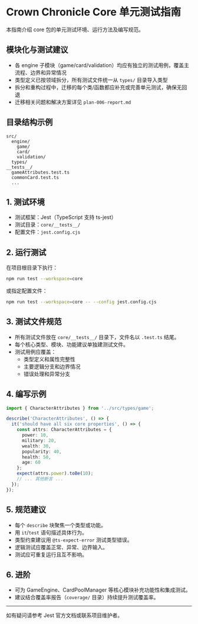 
# Crown Chronicle Core 单元测试指南

本指南介绍 core 包的单元测试环境、运行方法及编写规范。

## 模块化与测试建议

- 各 engine 子模块（game/card/validation）均应有独立的测试用例，覆盖主流程、边界和异常情况
- 类型定义已按领域拆分，所有测试文件统一从 `types/` 目录导入类型
- 拆分和重构过程中，迁移的每个类/函数都应补充或完善单元测试，确保无回退
- 迁移相关问题和解决方案详见 `plan-006-report.md`

## 目录结构示例

```
src/
  engine/
    game/
    card/
    validation/
  types/
__tests__/
  gameAttributes.test.ts
  commonCard.test.ts
  ...
```

## 1. 测试环境
- 测试框架：Jest（TypeScript 支持 ts-jest）
- 测试目录：`core/__tests__/`
- 配置文件：`jest.config.cjs`

## 2. 运行测试

在项目根目录下执行：

```bash
npm run test --workspace=core
```
或指定配置文件：
```bash
npm run test --workspace=core -- --config jest.config.cjs
```

## 3. 测试文件规范
- 所有测试文件放在 `core/__tests__/` 目录下，文件名以 `.test.ts` 结尾。
- 每个核心类型、模块、功能建议单独建测试文件。
- 测试用例应覆盖：
  - 类型定义和属性完整性
  - 主要逻辑分支和边界情况
  - 错误处理和异常分支

## 4. 编写示例

```typescript
import { CharacterAttributes } from '../src/types/game';

describe('CharacterAttributes', () => {
  it('should have all six core properties', () => {
    const attrs: CharacterAttributes = {
      power: 10,
      military: 20,
      wealth: 30,
      popularity: 40,
      health: 50,
      age: 60
    };
    expect(attrs.power).toBe(10);
    // ... 其他断言 ...
  });
});
```

## 5. 规范建议
- 每个 `describe` 块聚焦一个类型或功能。
- 用 `it`/`test` 语句描述具体行为。
- 类型约束建议用 `@ts-expect-error` 测试类型错误。
- 逻辑测试应覆盖正常、异常、边界输入。
- 测试应可重复运行且互不影响。

## 6. 进阶
- 可为 GameEngine、CardPoolManager 等核心模块补充功能性和集成测试。
- 建议结合覆盖率报告（`coverage/` 目录）持续提升测试覆盖率。

---
如有疑问请参考 Jest 官方文档或联系项目维护者。
